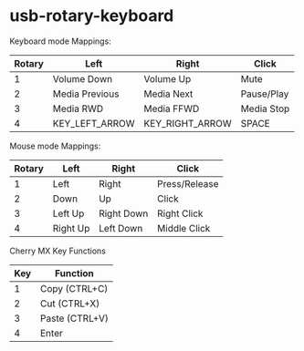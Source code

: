 # usb-rotary-keyboard

Keyboard mode Mappings:

| Rotary | Left           | Right           | Click      |
|--------|----------------|-----------------|------------|
| 1      | Volume Down    | Volume Up       | Mute       |
| 2      | Media Previous | Media Next      | Pause/Play |
| 3      | Media RWD      | Media FFWD      | Media Stop |
| 4      | KEY_LEFT_ARROW | KEY_RIGHT_ARROW | SPACE      |


Mouse mode Mappings:

| Rotary | Left     | Right      | Click         |
|--------|----------|------------|---------------|
| 1      | Left     | Right      | Press/Release |
| 2      | Down     | Up         | Click         |
| 3      | Left Up  | Right Down | Right Click   |
| 4      | Right Up | Left Down  | Middle Click  |

Cherry MX Key Functions

| Key | Function       |
|-----|----------------|
| 1   | Copy (CTRL+C)  |
| 2   | Cut (CTRL+X)   |
| 3   | Paste (CTRL+V) |
| 4   | Enter          |
